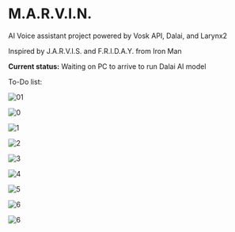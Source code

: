 # M.A.R.V.I.N.
AI Voice assistant project powered by Vosk API, Dalai, and Larynx2

Inspired by J.A.R.V.I.S. and F.R.I.D.A.Y. from Iron Man

**Current status:** Waiting on PC to arrive to run Dalai AI model


To-Do list:

![01](https://img.shields.io/badge/Complete%20ToDo%20List-Complete-brightgreen)

![0](https://img.shields.io/badge/Rethink%20Name-Complete-brightgreen)

![1](https://img.shields.io/badge/Deploy%20Vosk-Incomplete-red)

![2](https://img.shields.io/badge/Integrate%20Vosk-Incomplete-red)

![3](https://img.shields.io/badge/Deploy%20Dalai-Incomplete-red)

![4](https://img.shields.io/badge/Integrate%20Dalai-Incomplete-red)

![5](https://img.shields.io/badge/Deploy%20Larynx2-Incomplete-red)

![6](https://img.shields.io/badge/Integrate%20Larynx2-Incomplete-red)

![6](https://img.shields.io/badge/Add%20more%20functionality-Incomplete-red)
